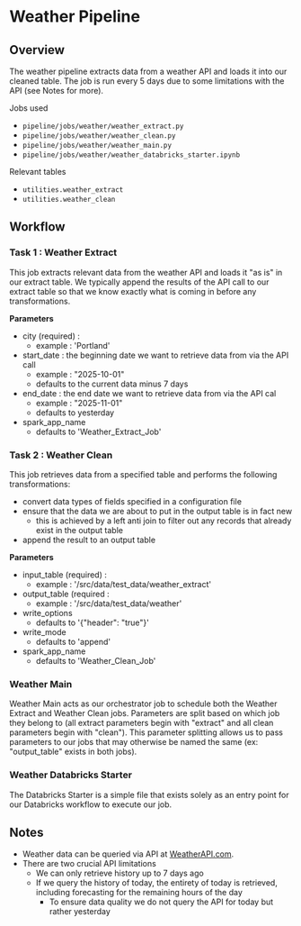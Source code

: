 # Weather Pipeline

## Overview
The weather pipeline extracts data from a weather API and loads it into our cleaned table. The job is run every 5 days due to some limitations with the API (see Notes for more).

Jobs used
- `pipeline/jobs/weather/weather_extract.py` 
- `pipeline/jobs/weather/weather_clean.py`
- `pipeline/jobs/weather/weather_main.py`
- `pipeline/jobs/weather/weather_databricks_starter.ipynb`

Relevant tables
- `utilities.weather_extract`
- `utilities.weather_clean`

## Workflow
### Task 1 : Weather Extract
This job extracts relevant data from the weather API and loads it "as is" in our extract table. We typically append the results of the API call to our extract table so that we know exactly what is coming in before any transformations.

__Parameters__
- city (required) : 
    - example : 'Portland'
- start_date : the beginning date we want to retrieve data from via the API call
    - example : "2025-10-01"
    - defaults to the current data minus 7 days
- end_date : the end date we want to retrieve data from via the API cal
    - example : "2025-11-01"
    - defaults to yesterday
- spark_app_name
    - defaults to 'Weather_Extract_Job'


### Task 2 : Weather Clean
This job retrieves data from a specified table and performs the following transformations:
- convert data types of fields specified in a configuration file
- ensure that the data we are about to put in the output table is in fact new
  - this is achieved by a left anti join to filter out any records that already exist in the output table
- append the result to an output table

__Parameters__
- input_table (required) : 
    - example : '/src/data/test_data/weather_extract'
- output_table (required :
    - example : '/src/data/test_data/weather'
- write_options
    - defaults to '{"header": "true"}'
- write_mode
    - defaults to 'append'
- spark_app_name
    - defaults to 'Weather_Clean_Job'
  


### Weather Main
Weather Main acts as our orchestrator job to schedule both the Weather Extract and Weather Clean jobs. Parameters are split based on which job they belong to (all extract parameters begin with "extract" and all clean parameters begin with "clean"). This parameter splitting allows us to pass parameters to our jobs that may otherwise be named the same (ex: "output_table" exists in both jobs).

### Weather Databricks Starter
The Databricks Starter is a simple file that exists solely as an entry point for our Databricks workflow to execute our job.

## Notes
- Weather data can be queried via API at [WeatherAPI.com](https://www.weatherapi.com).
- There are two crucial API limitations
  - We can only retrieve history up to 7 days ago
  - If we query the history of today, the entirety of today is retrieved, including forecasting for the remaining hours of the day
    - To ensure data quality we do not query the API for today but rather yesterday
